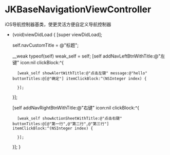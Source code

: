 # JKBaseNavigationViewController
iOS导航控制器基类，使更灵活方便自定义导航控制器

- (void)viewDidLoad {
    [super viewDidLoad];
    
    self.navCustomTitle = @"标题";
    
    __weak typeof(self) weak_self = self;
    [self addNavLeftBtnWithTitle:@"左键" icon:nil clickBlock:^{

        [weak_self showAlertWithTitle:@"点击左键" message:@"hello" buttonTitles:@[@"确定"] itemClickBlock:^(NSInteger index) {
            
        }];

    }];
    
    [self addNavRightBtnWithTitle:@"右键" icon:nil clickBlock:^{

        [weak_self showActionSheetWithTitle:@"点击右键" buttonTitles:@[@"第一行",@"第二行",@"第三行"] itemClickBlock:^(NSInteger index) {
            
        }];

    }];
}